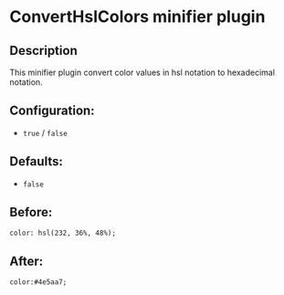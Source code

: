 # ConvertHslColors minifier plugin #

## Description ##
This minifier plugin convert color values in hsl notation to hexadecimal notation.

## Configuration: ##
  * `true` / `false`

## Defaults: ##
  * `false`

## Before: ##
```
color: hsl(232, 36%, 48%);
```

## After: ##
```
color:#4e5aa7;
```